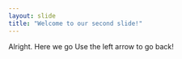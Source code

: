 ```yaml
---
layout: slide
title: "Welcome to our second slide!"
---
```

Alright. Here we go
Use the left arrow to go back!
